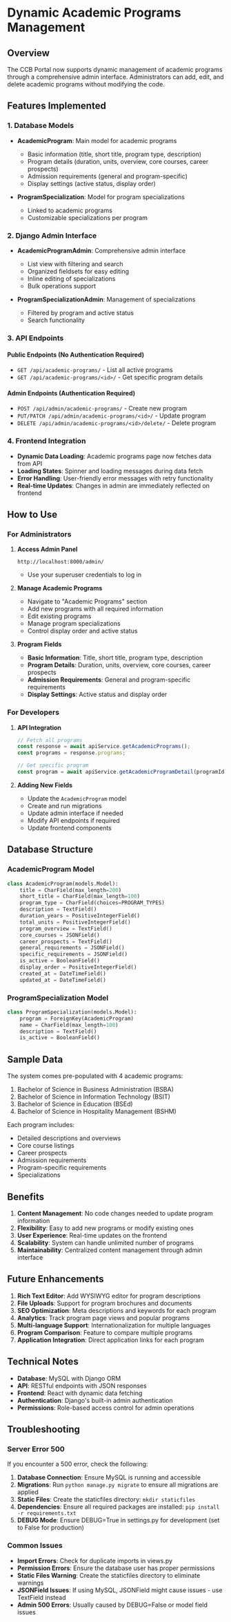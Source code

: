 # Dynamic Academic Programs Management

## Overview
The CCB Portal now supports dynamic management of academic programs through a comprehensive admin interface. Administrators can add, edit, and delete academic programs without modifying the code.

## Features Implemented

### 1. Database Models
- **AcademicProgram**: Main model for academic programs
  - Basic information (title, short title, program type, description)
  - Program details (duration, units, overview, core courses, career prospects)
  - Admission requirements (general and program-specific)
  - Display settings (active status, display order)
  
- **ProgramSpecialization**: Model for program specializations
  - Linked to academic programs
  - Customizable specializations per program

### 2. Django Admin Interface
- **AcademicProgramAdmin**: Comprehensive admin interface
  - List view with filtering and search
  - Organized fieldsets for easy editing
  - Inline editing of specializations
  - Bulk operations support
  
- **ProgramSpecializationAdmin**: Management of specializations
  - Filtered by program and active status
  - Search functionality

### 3. API Endpoints

#### Public Endpoints (No Authentication Required)
- `GET /api/academic-programs/` - List all active programs
- `GET /api/academic-programs/<id>/` - Get specific program details

#### Admin Endpoints (Authentication Required)
- `POST /api/admin/academic-programs/` - Create new program
- `PUT/PATCH /api/admin/academic-programs/<id>/` - Update program
- `DELETE /api/admin/academic-programs/<id>/delete/` - Delete program

### 4. Frontend Integration
- **Dynamic Data Loading**: Academic programs page now fetches data from API
- **Loading States**: Spinner and loading messages during data fetch
- **Error Handling**: User-friendly error messages with retry functionality
- **Real-time Updates**: Changes in admin are immediately reflected on frontend

## How to Use

### For Administrators

1. **Access Admin Panel**
   ```
   http://localhost:8000/admin/
   ```
   - Use your superuser credentials to log in

2. **Manage Academic Programs**
   - Navigate to "Academic Programs" section
   - Add new programs with all required information
   - Edit existing programs
   - Manage program specializations
   - Control display order and active status

3. **Program Fields**
   - **Basic Information**: Title, short title, program type, description
   - **Program Details**: Duration, units, overview, core courses, career prospects
   - **Admission Requirements**: General and program-specific requirements
   - **Display Settings**: Active status and display order

### For Developers

1. **API Integration**
   ```javascript
   // Fetch all programs
   const response = await apiService.getAcademicPrograms();
   const programs = response.programs;
   
   // Get specific program
   const program = await apiService.getAcademicProgramDetail(programId);
   ```

2. **Adding New Fields**
   - Update the `AcademicProgram` model
   - Create and run migrations
   - Update admin interface if needed
   - Modify API endpoints if required
   - Update frontend components

## Database Structure

### AcademicProgram Model
```python
class AcademicProgram(models.Model):
    title = CharField(max_length=200)
    short_title = CharField(max_length=100)
    program_type = CharField(choices=PROGRAM_TYPES)
    description = TextField()
    duration_years = PositiveIntegerField()
    total_units = PositiveIntegerField()
    program_overview = TextField()
    core_courses = JSONField()
    career_prospects = TextField()
    general_requirements = JSONField()
    specific_requirements = JSONField()
    is_active = BooleanField()
    display_order = PositiveIntegerField()
    created_at = DateTimeField()
    updated_at = DateTimeField()
```

### ProgramSpecialization Model
```python
class ProgramSpecialization(models.Model):
    program = ForeignKey(AcademicProgram)
    name = CharField(max_length=100)
    description = TextField()
    is_active = BooleanField()
```

## Sample Data
The system comes pre-populated with 4 academic programs:
1. Bachelor of Science in Business Administration (BSBA)
2. Bachelor of Science in Information Technology (BSIT)
3. Bachelor of Science in Education (BSEd)
4. Bachelor of Science in Hospitality Management (BSHM)

Each program includes:
- Detailed descriptions and overviews
- Core course listings
- Career prospects
- Admission requirements
- Program-specific requirements
- Specializations

## Benefits

1. **Content Management**: No code changes needed to update program information
2. **Flexibility**: Easy to add new programs or modify existing ones
3. **User Experience**: Real-time updates on the frontend
4. **Scalability**: System can handle unlimited number of programs
5. **Maintainability**: Centralized content management through admin interface

## Future Enhancements

1. **Rich Text Editor**: Add WYSIWYG editor for program descriptions
2. **File Uploads**: Support for program brochures and documents
3. **SEO Optimization**: Meta descriptions and keywords for each program
4. **Analytics**: Track program page views and popular programs
5. **Multi-language Support**: Internationalization for multiple languages
6. **Program Comparison**: Feature to compare multiple programs
7. **Application Integration**: Direct application links for each program

## Technical Notes

- **Database**: MySQL with Django ORM
- **API**: RESTful endpoints with JSON responses
- **Frontend**: React with dynamic data fetching
- **Authentication**: Django's built-in admin authentication
- **Permissions**: Role-based access control for admin operations

## Troubleshooting

### Server Error 500
If you encounter a 500 error, check the following:
1. **Database Connection**: Ensure MySQL is running and accessible
2. **Migrations**: Run `python manage.py migrate` to ensure all migrations are applied
3. **Static Files**: Create the staticfiles directory: `mkdir staticfiles`
4. **Dependencies**: Ensure all required packages are installed: `pip install -r requirements.txt`
5. **DEBUG Mode**: Ensure DEBUG=True in settings.py for development (set to False for production)

### Common Issues
- **Import Errors**: Check for duplicate imports in views.py
- **Permission Errors**: Ensure the database user has proper permissions
- **Static Files Warning**: Create the staticfiles directory to eliminate warnings
- **JSONField Issues**: If using MySQL, JSONField might cause issues - use TextField instead
- **Admin 500 Errors**: Usually caused by DEBUG=False or model field issues
